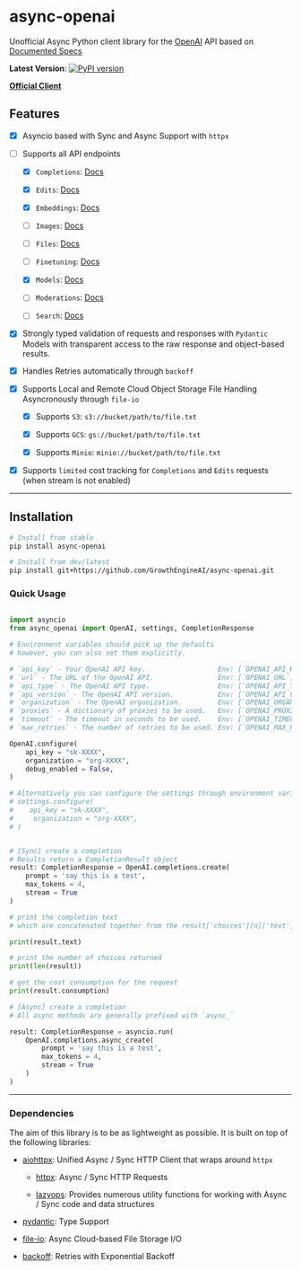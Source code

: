 # async-openai
 Unofficial Async Python client library for the [OpenAI](https://openai.com) API based on [Documented Specs](https://beta.openai.com/docs/api-reference/making-requests)

 **Latest Version**: [![PyPI version](https://badge.fury.io/py/async-openai.svg)](https://badge.fury.io/py/async-openai)

 **[Official Client](https://github.com/openai/openai-python)**

## Features

- [x] Asyncio based with Sync and Async Support with `httpx`

- [ ] Supports all API endpoints

    - [x] `Completions`: [Docs](https://beta.openai.com/docs/api-reference/completions)
    
    - [x] `Edits`: [Docs](https://beta.openai.com/docs/api-reference/edits)
    
    - [x] `Embeddings`: [Docs](https://beta.openai.com/docs/api-reference/embeddings)

    - [ ] `Images`: [Docs](https://beta.openai.com/docs/api-reference/images)

    - [ ] `Files`: [Docs](https://beta.openai.com/docs/api-reference/files)

    - [ ] `Finetuning`: [Docs](https://beta.openai.com/docs/api-reference/fine-tunes)

    - [x] `Models`: [Docs](https://beta.openai.com/docs/api-reference/models)

    - [ ] `Moderations`: [Docs](https://beta.openai.com/docs/api-reference/moderations)

    - [ ] `Search`: [Docs](#)

- [x] Strongly typed validation of requests and responses with `Pydantic` Models with transparent 
    access to the raw response and object-based results.

- [x] Handles Retries automatically through `backoff`

- [x] Supports Local and Remote Cloud Object Storage File Handling Asyncronously through `file-io`

    - [x] Supports `S3`: `s3://bucket/path/to/file.txt`
    
    - [x] Supports `GCS`: `gs://bucket/path/to/file.txt`

    - [x] Supports `Minio`: `minio://bucket/path/to/file.txt`

- [x] Supports `limited` cost tracking for `Completions` and `Edits` requests (when stream is not enabled)

---
 
## Installation

```bash
# Install from stable
pip install async-openai

# Install from dev/latest
pip install git+https://github.com/GrowthEngineAI/async-openai.git

```

### Quick Usage

```python

import asyncio
from async_openai import OpenAI, settings, CompletionResponse

# Environment variables should pick up the defaults
# however, you can also set them explicitly.

# `api_key` - Your OpenAI API key.                  Env: [`OPENAI_API_KEY`]
# `url` - The URL of the OpenAI API.                Env: [`OPENAI_URL`]
# `api_type` - The OpenAI API type.                 Env: [`OPENAI_API_TYPE`]
# `api_version` - The OpenAI API version.           Env: [`OPENAI_API_VERSION`]
# `organization` - The OpenAI organization.         Env: [`OPENAI_ORGANIZATION`]
# `proxies` - A dictionary of proxies to be used.   Env: [`OPENAI_PROXIES`]
# `timeout` - The timeout in seconds to be used.    Env: [`OPENAI_TIMEOUT`]
# `max_retries` - The number of retries to be used. Env: [`OPENAI_MAX_RETRIES`]

OpenAI.configure(
    api_key = "sk-XXXX",
    organization = "org-XXXX",
    debug_enabled = False,
)

# Alternatively you can configure the settings through environment variables
# settings.configure(
#    api_key = "sk-XXXX",
#     organization = "org-XXXX",
# )


# [Sync] create a completion
# Results return a CompletionResult object
result: CompletionResponse = OpenAI.completions.create(
    prompt = 'say this is a test',
    max_tokens = 4,
    stream = True
)

# print the completion text
# which are concatenated together from the result['choices'][n]['text']

print(result.text)

# print the number of choices returned
print(len(result))

# get the cost consumption for the request
print(result.consumption)

# [Async] create a completion
# All async methods are generally prefixed with `async_`

result: CompletionResponse = asyncio.run(
    OpenAI.completions.async_create(
        prompt = 'say this is a test',
        max_tokens = 4,
        stream = True
    )
)

```


---

### Dependencies

The aim of this library is to be as lightweight as possible. It is built on top of the following libraries:

- [aiohttpx](https://github.com/GrowthEngineAI/aiohttpx): Unified Async / Sync HTTP Client that wraps around `httpx`

    - [httpx](https://www.python-httpx.org/): Async / Sync HTTP Requests

    - [lazyops](https://github.com/trisongz/lazyops): Provides numerous utility functions for working with Async / Sync code and data structures

- [pydantic](https://pydantic-docs.helpmanual.io/): Type Support

- [file-io](https://github.com/trisongz/file-io): Async Cloud-based File Storage I/O

- [backoff](https://github.com/litl/backoff): Retries with Exponential Backoff


